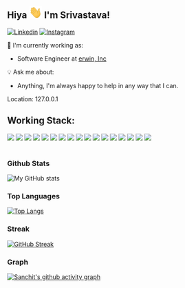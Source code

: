 ## Hiya <img src="https://raw.githubusercontent.com/ABSphreak/ABSphreak/master/gifs/Hi.gif" width="30px"> I'm Srivastava!

[![Linkedin](https://img.shields.io/badge/srivastava-black?style=flat&logo=Linkedin&logoColor=blue&link=https:https://www.linkedin.com/in/srivastava-bodakunti/)](https://www.linkedin.com/in/srivastava-bodakunti/)
[![Instagram](https://img.shields.io/badge/this.srivastava-black?style=flat&logo=Instagram&logoColor=pink&target=_blank&link=https://www.instagram.com/this.srivastava/)](https://www.instagram.com/this.srivastava/)

🧰  I'm currently working as:
- Software Engineer at <a href="https://github.com/erwin-inc">erwin, Inc</a>

💡 Ask me about:
- Anything, I'm always happy to help in any way that I can.

Location: 127.0.0.1

## Working Stack:

<div>
    <img src="https://img.shields.io/badge/-Java-000000?style=flat&logo=java&logoColor=F44336" />
    <img src="https://img.shields.io/badge/-Spring-000000?style=flat&logo=spring&logoColor=4AAA3C" />
    <img src="https://img.shields.io/badge/-Elasticsearch-000000?style=flat&logo=elasticsearch&logoColor=F4FF33" />
    <img src="https://img.shields.io/badge/-Python-000000?style=flat&logo=python&logoColorhalf=396E9B" />
    <img src="https://img.shields.io/badge/-Jupyter-000000?style=flat&logo=jupyter&logoColor=F57C00" />
    <img src="https://img.shields.io/badge/-HTML-000000?&style=flat&logo=html5"/>
    <img src="https://img.shields.io/badge/-CSS-000000?&style=flat&logo=css3&logoColor=42A5F5"/>
    <img src="https://img.shields.io/badge/-JavaScript-000000?style=flat&logo=javascript&logoColor=FFCA28" />
    <img src="https://img.shields.io/badge/-React-000000?style=flat&logo=react&logoColor=03AABF" />
    <img src="https://img.shields.io/badge/-TypeScript-000000?style=flat&logo=typescript&logoColor=2BA1F1" />
    <img src="https://img.shields.io/badge/-Node.js-000000?&style=flat&logo=node.js&logoColor=8AC149"/>
    <img src="https://img.shields.io/badge/-NPM-000000?&style=flat&logo=npm&logoColor=CB3837"/>
    <img src="https://img.shields.io/badge/-PostgreSQL-000000?style=flat&logo=postgresql&logoColor=1E87E3" />
    <img src="https://img.shields.io/badge/-git-000000?&style=flat&logo=git&logoColor=E64A19"/>
    <img src="https://img.shields.io/badge/-Github-000000?style=flat&logo=github&logoColor=DEDEDF" />
    <img src="https://img.shields.io/badge/-IntelliJ-000000?style=flat&logo=intellijidea&logoColor=396E9B" />
    <img src="https://img.shields.io/badge/-WebStorm-000000?style=flat&logo=webstorm&logoColor=03AABF" />
</div>
<br/>

### Github Stats
![My GitHub stats](https://github-readme-stats.vercel.app/api?username=srivastava295&count_private=true&show_icons=true&theme=radical&include_all_commits=true)

### Top Languages
[![Top Langs](https://github-readme-stats.vercel.app/api/top-langs/?username=srivastava295&count_private=true&include_all_commits=true&layout=compact&title_color=00FF00&icon_color=00FF00&text_color=FFFFFF&bg_color=000000)](https://github-readme-stats.vercel.app/api/top-langs/?username=srivastava295&count_private=true&include_all_commits=true&layout=compact&title_color=00FF00&icon_color=00FF00&text_color=FFFFFF&bg_color=000000)
  
### Streak
[![GitHub Streak](https://github-readme-streak-stats.herokuapp.com/?user=srivastava295&theme=chartreuse-dark)](https://git.io/streak-stats)

### Graph
[![Sanchit's github activity graph](https://activity-graph.herokuapp.com/graph?username=srivastava295&&bg_color=000000&color=00FF00&line=FFFF00&point=00ADFE&area=true)](https://activity-graph.herokuapp.com/graph?username=srivastava295&theme=dracula)

<!--
**srivastavab/srivastavab** is a ✨ _special_ ✨ repository because its `README.md` (this file) appears on your GitHub profile.

Here are some ideas to get you started:

- 🔭 I’m currently working on ...
- 🌱 I’m currently learning ...
- 👯 I’m looking to collaborate on ...
- 🤔 I’m looking for help with ...
- 💬 Ask me about ...
- 📫 How to reach me: ...
- 😄 Pronouns: ...
- ⚡ Fun fact: ...
-->
